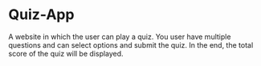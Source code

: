 # Quiz-App
A website in which the user can play a quiz. You user have multiple questions and can select options and submit the quiz. In the end, the total score of the quiz will be displayed.

